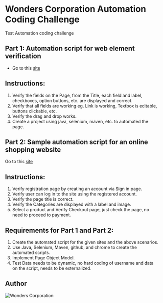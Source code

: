 # Wonders Corporation Automation Coding Challenge
Test Automation coding challenge

## Part 1: Automation script for web element verification
- Go to this [site](#https://artoftesting.com/samplesiteforselenium)

## Instructions:
1.	Verify the fields on the Page, from the Title, each field and label, checkboxes, option buttons, etc. are displayed and correct.
2.	Verify that all fields are working eg. Link is working, Textbox is editable, buttons clickable, etc. 
3.	Verify the drag and drop works.
4.	Create a project using java, selenium, maven, etc. to automated the page.

## Part 2: Sample automation script for an online shopping website
Go to this [site](#https://www.giordano.com/GB/en-US/)

## Instructions:
1.	Verify registration page by creating an account via Sign in page.
2.	Verify user can log in to the site using the registered account.
3.	Verify the page title is correct.
4.	Verify the Categories are displayed with a label and image.
5.	Select a product and Verify Checkout page, just check the page, no need to proceed to payment.

## Requirements for Part 1 and Part 2:
1.	Create the automated script for the given sites and the above scenarios.
2.	Use Java, Selenium, Maven, github, and chrome to create the automated scripts.
3.	Implement Page Object Model.
4.	Test Data needs to be dynamic, no hard coding of username and data on the script, needs to be externalized.

## Author
![Wonders Corporation](./src/assets/images/wonders-logo.png)
